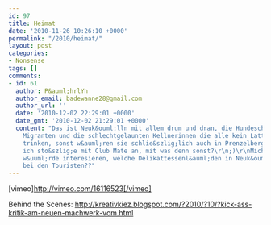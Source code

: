 ```yaml
---
id: 97
title: Heimat
date: '2010-11-26 10:26:10 +0000'
permalink: "/2010/heimat/"
layout: post
categories:
- Nonsense
tags: []
comments:
- id: 61
  author: P&auml;hrlYn
  author_email: badewanne28@gmail.com
  author_url: ''
  date: '2010-12-02 22:29:01 +0000'
  date_gmt: '2010-12-02 21:29:01 +0000'
  content: "Das ist Neuk&ouml;lln mit allem drum und dran, die Hundeschei&szlig;e,
    Migranten und die schlechtgelaunten Kellnerinnen die alle kein Latte Macciatto
    trinken, sonst w&auml;ren sie schlie&szlig;lich auch in Prenzelberg.\r\nProst,
    ich sto&szlig;e mit Club Mate an, mit was denn sonst?\r\n;)\r\nMich pers&ouml;nlich
    w&uuml;rde interesieren, welche Delikattessenl&auml;den in Neuk&ouml;lln gut ankommen,
    bei den Touristen??"
---
```

[vimeo]<http://vimeo.com/16116523[/vimeo]>

Behind the Scenes: <http://kreativkiez.blogspot.com/?2010/?10/?kick-ass-kritik-am-neuen-machwerk-vom.html>